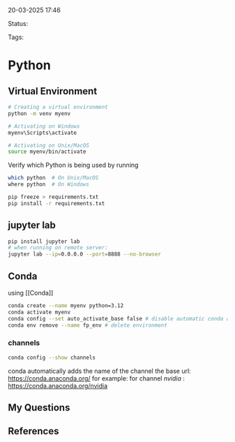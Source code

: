 

20-03-2025 17:46

Status: 

Tags:

# Python

## Virtual Environment
``` bash
# Creating a virtual environment
python -m venv myenv

# Activating on Windows
myenv\Scripts\activate

# Activating on Unix/MacOS
source myenv/bin/activate
```

Verify which Python is being used by running
``` bash
which python  # On Unix/MacOS
where python  # On Windows
```

``` bash
pip freeze > requirements.txt
pip install -r requirements.txt
```

## jupyter lab
``` bash
pip install jupyter lab
# when running on remote server:
jupyter lab --ip=0.0.0.0 --port=8888 --no-browser
```
## Conda
using [[Conda]]
``` bash
conda create --name myenv python=3.12
conda activate myenv
conda config --set auto_activate_base false # disable automatic conda activation
conda env remove --name fp_env # delete environment
```
### channels
``` bash
conda config --show channels
```
conda automatically adds the name of the channel the base url:
https://conda.anaconda.org/<channel-name>
for example:
for channel *nvidia* : https://conda.anaconda.org/nvidia

## My Questions


## References


